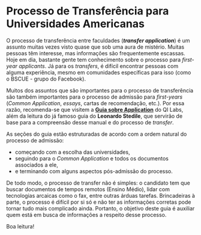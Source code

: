 # Processo de Transferência para Universidades Americanas

O processo de transferência entre faculdades (*__transfer application__*) é um assunto muitas vezes visto quase que sob uma aura de mistério. Muitas pessoas têm interesse, mas informações são frequentemente escassas. Hoje em dia, bastante gente tem conhecimento sobre o processo para *first-year applicants*. Já para os *transfers*, é difícil encontrar pessoas com alguma experiência, mesmo em comunidades específicas para isso (como o BSCUE - grupo do Facebook).

Muitos dos assuntos que são importantes para o processo de transferência são também importantes para o processo de admissão para *first-years* (*Common Application*, *essays*, cartas de recomendação, etc.). Por essa razão, recomenda-se que visitem a [**Guia sobre Application**](http://www.qilabs.org/guias/application) do QI Labs, além da leitura do já famoso guia do **Leonardo Stedile**, que servirão de base para a compreensão desse manual e do processo de *transfer*.

As seções do guia estão estruturadas de acordo com a ordem natural do processo de admissão: 

- começando com a escolha das universidades, 
- seguindo para o *Common Application* e todos os documentos associados a ele, 
- e terminando com alguns aspectos pós-admissão do processo.

De todo modo, o processo de transfer não é simples: o candidato tem que buscar documentos de tempos remotos (Ensino Médio), lidar com tecnologias arcaicas como o fax, entre outras árduas tarefas. Brincadeiras à parte, o processo é difícil por si só e não ter as informações corretas pode tornar tudo mais complicado ainda. Portanto, o objetivo deste guia é auxiliar quem está em busca de informações a respeito desse processo.

Boa leitura!
